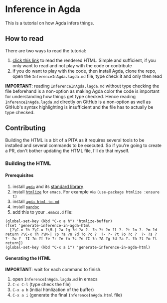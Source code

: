# Inference in Agda

This is a tutorial on how Agda infers things.

## How to read

There are two ways to read the tutorial:

1. [click this link](https://raw.githack.com/effectfully/inference-in-agda/master/InferenceInAgda.html) to read the rendered HTML. Simple and sufficient, if you only want to read and not play with the code or contribute
2. if you do want to play with the code, then install Agda, clone the repo, open the `InferenceInAgda.lagda.md` file, type check it and only then read

**IMPORTANT**: reading `InferenceInAgda.lagda.md` without type checking the file beforehand is a non-option as making Agda color the code is important for understanding how things get type checked. Hence reading `InferenceInAgda.lagda.md` directly on GitHub is a non-option as well as GitHub's syntax highlighting is insufficient and the file has to actually be type checked.

## Contributing

Building the HTML is a bit of a PITA as it requires several tools to be installed and several commands to be executed. So if you're going to create a PR, don't bother updating the HTML file, I'll do that myself.

### Building the HTML

#### Prerequisites

1. install [`agda`](https://github.com/agda/agda) and its [standard library](https://github.com/agda/agda-stdlib)
2. install [`htmlize`](https://github.com/hniksic/emacs-htmlize) for `emacs`. For example via `(use-package htmlize :ensure t)`
3. install [`agda-html-to-md`](https://github.com/effectfully/agda-html-to-md)
4. install [`pandoc`](https://pandoc.org/installing.html)
5. add this to your `.emacs.d` file:

```elisp
(global-set-key (kbd "C-x a h") 'htmlize-buffer)
(fset 'generate-inference-in-agda-html
  [?\C-x ?h ?\C-u ?\M-| ?a ?g ?d ?a ?- ?h ?t ?m ?l ?- ?t ?o ?- ?m ?d return ?\C-x ?h ?\M-| ?p ?a ?n ?d ?o ?c ?  ?- ?- ?t ?o ?c ?  ?- ?s ?  ?- ?o ?  ?I ?n ?f ?e ?r ?e ?n ?c ?e ?I ?n ?A ?g ?d ?a ?. ?h ?t ?m ?l return])
(global-set-key (kbd "C-x a i") 'generate-inference-in-agda-html)
```

#### Generating the HTML

**IMPORTANT**: wait for each command to finish.

1. open `InferenceInAgda.lagda.md` in emacs
2. `C-c C-l` (type check the file)
3. `C-x a h` (initial htmlization of the buffer)
4. `C-x a i` (generate the final `InferenceInAgda.html` file)
